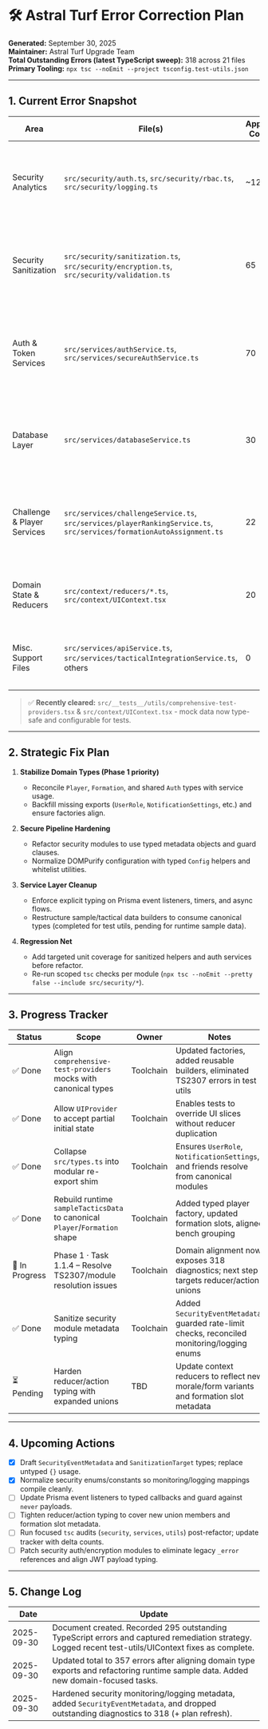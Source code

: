 # 🛠️ Astral Turf Error Correction Plan

**Generated:** September 30, 2025  
**Maintainer:** Astral Turf Upgrade Team  
**Total Outstanding Errors (latest TypeScript sweep):** 318 across 21 files  
**Primary Tooling:** `npx tsc --noEmit --project tsconfig.test-utils.json`

---

## 1. Current Error Snapshot

| Area | File(s) | Approx. Count | Key Symptoms |
|------|---------|---------------|--------------|
| Security Analytics | `src/security/auth.ts`, `src/security/rbac.ts`, `src/security/logging.ts` | ~120 | Auth payload typing gaps, legacy export collisions, remaining guard rails around token helpers |
| Security Sanitization | `src/security/sanitization.ts`, `src/security/encryption.ts`, `src/security/validation.ts` | 65 | DOMPurify config mismatches, implicit `any` on structured data, unsafe spread patterns |
| Auth & Token Services | `src/services/authService.ts`, `src/services/secureAuthService.ts` | 70 | Promise handling on token helpers, missing metadata typing, legacy payload fields (`jti`, `rotationCount`) |
| Database Layer | `src/services/databaseService.ts` | 30 | Prisma event subscription typings, stray `error` identifiers, invalid event payload assumptions |
| Challenge & Player Services | `src/services/challengeService.ts`, `src/services/playerRankingService.ts`, `src/services/formationAutoAssignment.ts` | 22 | Timer type mismatches, enum comparisons against unsupported literals, reward typing gaps |
| Domain State & Reducers | `src/context/reducers/*.ts`, `src/context/UIContext.tsx` | 20 | Expanded domain unions now exposed, requires reducer action typing updates |
| Misc. Support Files | `src/services/apiService.ts`, `src/services/tacticalIntegrationService.ts`, others | 0 | (Monitoring — no new diagnostics surfaced in current sweep) |

> ✅ **Recently cleared:** `src/__tests__/utils/comprehensive-test-providers.tsx` & `src/context/UIContext.tsx` - mock data now type-safe and configurable for tests.

---

## 2. Strategic Fix Plan

1. **Stabilize Domain Types (Phase 1 priority)**
   - Reconcile `Player`, `Formation`, and shared `Auth` types with service usage.
   - Backfill missing exports (`UserRole`, `NotificationSettings`, etc.) and ensure factories align.

2. **Secure Pipeline Hardening**
   - Refactor security modules to use typed metadata objects and guard clauses.
   - Normalize DOMPurify configuration with typed `Config` helpers and whitelist utilities.

3. **Service Layer Cleanup**
   - Enforce explicit typing on Prisma event listeners, timers, and async flows.
   - Restructure sample/tactical data builders to consume canonical types (completed for test utils, pending for runtime sample data).

4. **Regression Net**
   - Add targeted unit coverage for sanitized helpers and auth services before refactor.
   - Re-run scoped `tsc` checks per module (`npx tsc --noEmit --pretty false --include src/security/*`).

---

## 3. Progress Tracker

| Status | Scope | Owner | Notes |
|--------|-------|-------|-------|
| ✅ Done | Align `comprehensive-test-providers` mocks with canonical types | Toolchain | Updated factories, added reusable builders, eliminated TS2307 errors in test utils |
| ✅ Done | Allow `UIProvider` to accept partial initial state | Toolchain | Enables tests to override UI slices without reducer duplication |
| ✅ Done | Collapse `src/types.ts` into modular re-export shim | Toolchain | Ensures `UserRole`, `NotificationSettings`, and friends resolve from canonical modules |
| ✅ Done | Rebuild runtime `sampleTacticsData` to canonical `Player`/`Formation` shape | Toolchain | Added typed player factory, updated formation slots, aligned bench grouping |
| 🔄 In Progress | Phase 1 · Task 1.1.4 – Resolve TS2307/module resolution issues | Toolchain | Domain alignment now exposes 318 diagnostics; next step targets reducer/action unions |
| ✅ Done | Sanitize security module metadata typing | Toolchain | Added `SecurityEventMetadata`, guarded rate-limit checks, reconciled monitoring/logging enums |
| ⏳ Pending | Harden reducer/action typing with expanded unions | TBD | Update context reducers to reflect new morale/form variants and formation slot metadata |

---

## 4. Upcoming Actions

- [x] Draft `SecurityEventMetadata` and `SanitizationTarget` types; replace untyped `{}` usage.
- [x] Normalize security enums/constants so monitoring/logging mappings compile cleanly.
- [ ] Update Prisma event listeners to typed callbacks and guard against `never` payloads.
- [ ] Tighten reducer/action typing to cover new union members and formation slot metadata.
- [ ] Run focused `tsc` audits (`security`, `services`, `utils`) post-refactor; update tracker with delta counts.
- [ ] Patch security auth/encryption modules to eliminate legacy `_error` references and align JWT payload typing.

---

## 5. Change Log

| Date | Update |
|------|--------|
| 2025-09-30 | Document created. Recorded 295 outstanding TypeScript errors and captured remediation strategy. Logged recent test-utils/UIContext fixes as complete. |
| 2025-09-30 | Updated total to 357 errors after aligning domain type exports and refactoring runtime sample data. Added new domain-focused tasks. |
| 2025-09-30 | Hardened security monitoring/logging metadata, added `SecurityEventMetadata`, and dropped outstanding diagnostics to 318 (+ plan refresh). |
